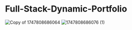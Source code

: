 # Full-Stack-Dynamic-Portfolio

![Copy of 1747808686064](https://github.com/user-attachments/assets/16fd4f2f-08d4-4bf8-b514-28378c7273a5)
![1747808686076 (1)](https://github.com/user-attachments/assets/5e009cf9-f9f5-42f1-8d91-69f6a6bd0889)
